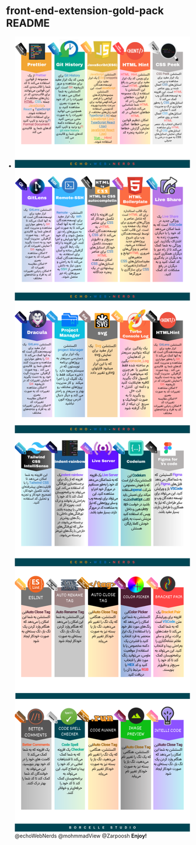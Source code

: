 # front-end-extension-gold-pack README

* ![alt](./image/2.png)
![alt](./image/3.png)
![alt](./image/4.png)
![alt](./image/5.png)
![alt](./image/6.png)
![alt](./image/7.png)
@echoWebNerds
@mohmmadView
@Zarpoosh
**Enjoy!**
